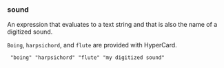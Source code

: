 ### sound

An expression that evaluates to a text string and that is also the name of a digitized sound.

<code>Boing</code>, <code>harpsichord</code>, and <code>flute</code> are provided with HyperCard.

<code><pre>
"boing"
"harpsichord"
"flute"
"my digitized sound"
</pre></code>
